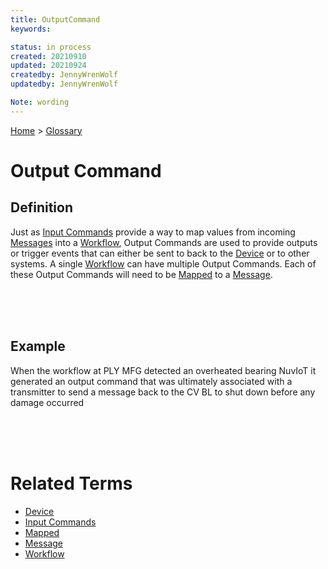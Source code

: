 ```yaml
---
title: OutputCommand
keywords: 

status: in process
created: 20210910
updated: 20210924
createdby: JennyWrenWolf
updatedby: JennyWrenWolf

Note: wording
---
```

[Home](../Index.md) > [Glossary](./Index.md)

# Output Command
## Definition
Just as [Input Commands](./InputCommand.md) provide a way to map values from incoming [Messages](./Message.md) into a [Workflow](./Workflow.md), Output Commands are used to provide outputs or trigger events that can either be sent to back to the [Device](./Device.md) or to other systems.  A single [Workflow](./Workflow.md) can have multiple Output Commands.  Each of these Output Commands will need to be [Mapped](./Mapping.md) to a [Message](./Message.md).

<br>
<br>
<br>

## Example
When the workflow at PLY MFG detected an overheated bearing NuvIoT it generated an output command that was ultimately associated with a transmitter to send a message back to the CV BL to shut down before any damage occurred

<br>
<br>
<br>

# Related Terms
- [Device](./Device.md)
- [Input Commands](./InputCommand.md)
- [Mapped](./Mapping.md)
- [Message](./Message.md)
- [Workflow](./Workflow.md)